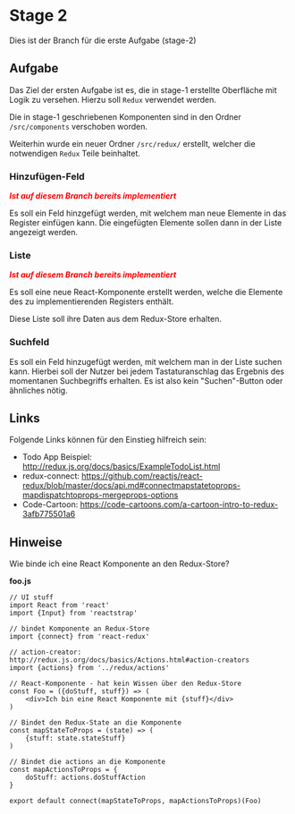 # Stage 2
Dies ist der Branch für die erste Aufgabe (stage-2)

## Aufgabe
Das Ziel der ersten Aufgabe ist es, die in stage-1 erstellte Oberfläche mit Logik
zu versehen. Hierzu soll `Redux` verwendet werden.

Die in stage-1 geschriebenen Komponenten sind in den Ordner `/src/components`
verschoben worden.

Weiterhin wurde ein neuer Ordner `/src/redux/` erstellt, welcher die notwendigen
`Redux` Teile beinhaltet.

### Hinzufügen-Feld

<span style="color: red;">**_Ist auf diesem Branch bereits implementiert_**</span>

Es soll ein Feld hinzgefügt werden, mit welchem man neue Elemente
in das Register einfügen kann. Die eingefügten Elemente sollen dann in der
Liste angezeigt werden.

### Liste

<span style="color: red;">**_Ist auf diesem Branch bereits implementiert_**</span>

Es soll eine neue React-Komponente erstellt werden,
welche die Elemente des zu implementierenden Registers enthält.

Diese Liste soll ihre Daten aus dem Redux-Store erhalten.

### Suchfeld
Es soll ein Feld hinzugefügt werden, mit welchem man in der Liste
suchen kann. Hierbei soll der Nutzer bei jedem Tastaturanschlag das Ergebnis
des momentanen Suchbegriffs erhalten. Es ist also kein "Suchen"-Button
oder ähnliches nötig.

## Links
Folgende Links können für den Einstieg hilfreich sein:
* Todo App Beispiel: http://redux.js.org/docs/basics/ExampleTodoList.html
* redux-connect: https://github.com/reactjs/react-redux/blob/master/docs/api.md#connectmapstatetoprops-mapdispatchtoprops-mergeprops-options
* Code-Cartoon: https://code-cartoons.com/a-cartoon-intro-to-redux-3afb775501a6

## Hinweise
Wie binde ich eine React Komponente an den Redux-Store?

**foo.js**
```
// UI stuff
import React from 'react'
import {Input} from 'reactstrap'

// bindet Komponente an Redux-Store
import {connect} from 'react-redux'

// action-creator: http://redux.js.org/docs/basics/Actions.html#action-creators
import {actions} from '../redux/actions'

// React-Komponente - hat kein Wissen über den Redux-Store
const Foo = ({doStuff, stuff}) => (
    <div>Ich bin eine React Komponente mit {stuff}</div>
)

// Bindet den Redux-State an die Komponente
const mapStateToProps = (state) => (
    {stuff: state.stateStuff}
)

// Bindet die actions an die Komponente
const mapActionsToProps = {
    doStuff: actions.doStuffAction
}

export default connect(mapStateToProps, mapActionsToProps)(Foo)
```
